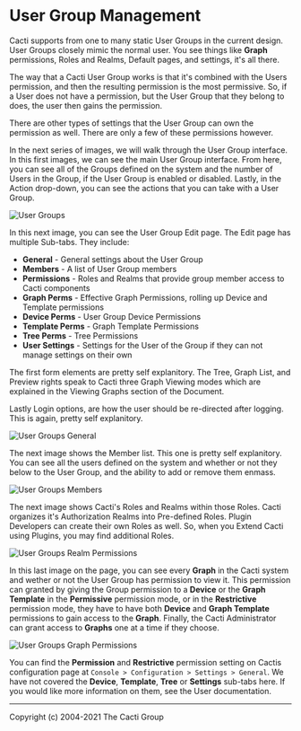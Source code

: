 # User Group Management

Cacti supports from one to many static User Groups in the current design.
User Groups closely mimic the normal user.  You see things like **Graph**
permissions, Roles and Realms, Default pages, and settings, it's all there.

The way that a Cacti User Group works is that it's combined with the Users
permission, and then the resulting permission is the most permissive.
So, if a User does not have a permission, but the User Group that they
belong to does, the user then gains the permission.

There are other types of settings that the User Group can own the
permission as well.  There are only a few of these permissions however.

In the next series of images, we will walk through the User Group interface.
In this first images, we can see the main User Group interface.
From here, you can see all of the Groups defined on the system and
the number of Users in the Group, if the User Group is enabled or
disabled.  Lastly, in the Action drop-down, you can see the actions
that you can take with a User Group.

![User Groups](images/user-groups.png)

In this next image, you can see the User Group Edit page.  The
Edit page has multiple Sub-tabs.  They include:

- **General** - General settings about the User Group
- **Members** - A list of User Group members
- **Permissions** - Roles and Realms that provide group member access to Cacti
  components
- **Graph Perms** - Effective Graph Permissions, rolling up Device and Template
  permissions
- **Device Perms** - User Group Device Permissions
- **Template Perms** - Graph Template Permissions
- **Tree Perms** - Tree Permissions
- **User Settings** - Settings for the User of the Group if they can not manage
  settings on their own

The first form elements are pretty self explanitory.  The Tree,
Graph List, and Preview rights speak to Cacti three Graph Viewing modes
which are explained in the Viewing Graphs section of the Document.

Lastly Login options, are how the user should be re-directed after logging.
This is again, pretty self explanitory.

![User Groups General](images/user-groups-edit-general.png)

The next image shows the Member list.  This one is pretty self explanitory.
You can see all the users defined on the system and whether or not they
below to the User Group, and the ability to add or remove them enmass.

![User Groups Members](images/user-groups-edit-members.png)

The next image shows Cacti's Roles and Realms within those Roles.  Cacti
organizes it's Authorization Realms into Pre-defined Roles.  Plugin
Developers can create their own Roles as well.  So, when you Extend
Cacti using Plugins, you may find additional Roles.

![User Groups Realm Permissions](images/user-groups-edit-permissions.png)

In this last image on the page, you can see every **Graph** in the Cacti
system and wether or not the User Group has permission to view it.  This
permission can granted by giving the Group permission to a **Device**
or the **Graph Template** in the **Permissive** permission mode,
or in the **Restrictive** permission mode, they have to have both **Device**
and **Graph Template** permissions to gain access to the **Graph**.  Finally,
the Cacti Administrator can grant access to **Graphs** one at a time if they
choose.

![User Groups Graph Permissions](images/user-groups-edit-graph-permissions.png)

You can find the **Permission** and **Restrictive** permission setting on Cactis
configuration page at `Console > Configuration > Settings > General`.  We have
not covered the **Device**, **Template**, **Tree** or **Settings** sub-tabs
here.  If you would like more information on them, see the User documentation.

---
Copyright (c) 2004-2021 The Cacti Group
